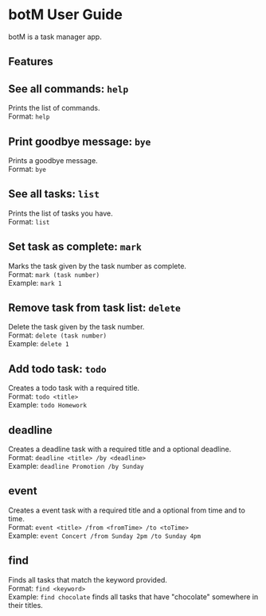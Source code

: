 # botM User Guide

botM is a task manager app.

## Features 

## See all commands: `help`
Prints the list of commands.  
Format: `help`

## Print goodbye message: `bye`
Prints a goodbye message.  
Format: `bye`

## See all tasks: `list`
Prints the list of tasks you have.  
Format: `list`

## Set task as complete: `mark`
Marks the task given by the task number as complete.  
Format: `mark (task number)`  
Example: `mark 1`

## Remove task from task list: `delete`
Delete the task given by the task number.  
Format: `delete (task number)`  
Example: `delete 1`

## Add todo task: `todo`
Creates a todo task with a required title.  
Format: `todo <title>`  
Example: `todo Homework`

## deadline
Creates a deadline task with a required title and a optional deadline.  
Format: `deadline <title> /by <deadline>`  
Example: `deadline Promotion /by Sunday` 

## event
Creates a event task with a required title and a optional from time and to time.  
Format: `event <title> /from <fromTime> /to <toTime>`  
Example: `event Concert /from Sunday 2pm /to Sunday 4pm`

## find
Finds all tasks that match the keyword provided.  
Format: `find <keyword>`  
Example: `find chocolate` finds all tasks that have "chocolate" somewhere in their titles.
